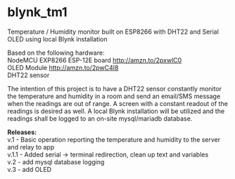 # blynk_tm1
Temperature / Humidity monitor built on ESP8266 with DHT22 and Serial OLED using local Blynk installation

Based on the following hardware:</br>
NodeMCU EXP8266 ESP-12E board http://amzn.to/2pxwlC0</br>
OLED Module http://amzn.to/2pwC4I8</br>
DHT22 sensor

The intention of this project is to have a DHT22 sensor constantly monitor the temperature and humidity in a room and send an email/SMS
message when the readings are out of range. A screen with a constant readout of the readings is desired as well. A local Blynk 
installation will be utilized and the readings shall be logged to an on-site mysql/mariadb database.

<b>Releases:</b></br>
v.1   - Basic operation reporting the temperature and humidity to the server and relay to app</br>
v.1.1 - Added serial -> terminal redirection, clean up text and variables</br>
v.2   - add mysql database logging</br>
v.3   - add OLED</br>
